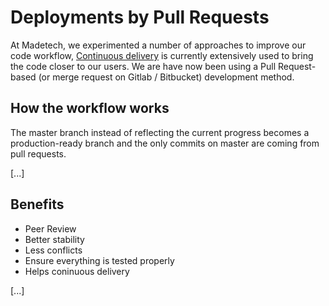 # Deployments by Pull Requests

At Madetech, we experimented a number of approaches to improve our code workflow, [Continuous delivery](what-is-continuous-delivery) is currently extensively used to bring the code closer to our users.
We are have now been using a Pull Request-based (or merge request on Gitlab / Bitbucket) development method.


## How the workflow works

The master branch instead of reflecting the current progress becomes a production-ready branch and the only commits on master are coming from pull requests.

[...]


## Benefits

- Peer Review
- Better stability
- Less conflicts
- Ensure everything is tested properly
- Helps coninuous delivery

[...]

